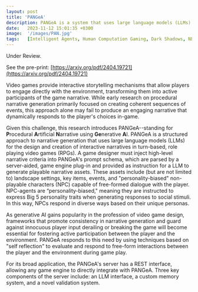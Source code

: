 ```yaml
---
layout: post
title: 'PANGeA'
description: PANGeA is a system that uses large language models (LLMs) to create narrative content for turn-based RPGs based on game designers' high-level criteria. It introduces a novel validation system for handling free-form text input during development and gameplay, employing "self-reflection" techniques. It enriches player-NPC interactions by generating personality-biased non-playable characters (NPCs) that exhibit traits from the Big 5 Personality Model. PANGeA houses a server with a custom memory system (see "gaia") that provides context for LLM generation. The server's REST interface enables integration with any game engine.
date:   2023-11-12 15:01:35 +0300
image:  '/images/PAN.jpg'
tags:   [Intelligent Agents, Human Computation Gaming, Dark Shadows, NLP]
---
```


Under Review. 

See the pre-print: [https://arxiv.org/pdf/2404.19721](https://arxiv.org/pdf/2404.19721) 

Video games provide interactive storytelling mechanisms that allow players to engage directly with the environment, transforming them into active participants of the game narrative. While early research on procedural narrative generation primarily focused on creating coherent sequences of events, this approach alone may fail to produce an engaging narrative that dynamically responds to the player's choices in-game. 

Given this challenge, this research introduces PANGeA--standing for **P**rocedural **A**rtificial **N**arrative using **Ge**nerative **A**I. PANGeA is a structured approach to narrative generation that uses large language models (LLMs) for the design and creation of interactive narratives in turn-based, role playing video games (RPGs). A game designer must inject high-level narrative criteria into PANGeA's prompt schema, which are parsed by a server-aided, game engine plug-in and provided as instruction for a LLM to generate playable narrative assets. These assets include (but are not limited to) landscape settings, key items, events, and "personality-biased" non-playable characters (NPC) capable of free-formed dialogue with the player. NPC-agents are “personality-biased," meaning they are instructed to express Big 5 personality traits when generating responses to social stimuli. In this way, NPCs respond in diverse ways based on their unique personas.

As generative AI gains popularity in the profession of video game design, frameworks that promote consistency in narrative generation and guard against innocuous player input derailing or breaking the game will become essential for fostering active participation between the player and the environment. PANGeA responds to this need by using techniques based on "self reflection" to evaluate and respond to free-form interactions between the player and the environment during game play.

For its broad application, the PANGeA's server has a REST interface, allowing any game engine to directly integrate with PANGeA. Three key components of the server include: an LLM interface, a custom memory system, and a novel validation system. 




